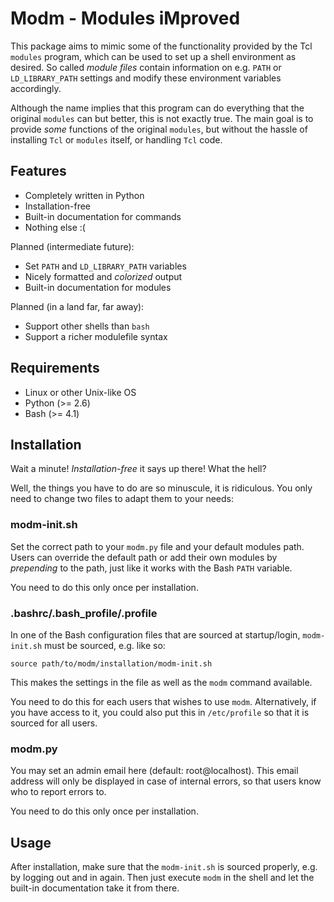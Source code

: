 Modm - Modules iMproved
=======================

This package aims to mimic some of the functionality provided by the Tcl
`modules` program, which can be used to set up a shell environment as desired.
So called *module files* contain information on e.g. `PATH` or `LD_LIBRARY_PATH`
settings and modify these environment variables accordingly.

Although the name implies that this program can do everything that the original
`modules` can but better, this is not exactly true. The main goal is to provide
*some* functions of the original `modules`, but without the hassle of installing
`Tcl` or `modules` itself,  or handling `Tcl` code.


Features
--------

* Completely written in Python
* Installation-free
* Built-in documentation for commands
* Nothing else :(

Planned (intermediate future):

* Set `PATH` and `LD_LIBRARY_PATH` variables
* Nicely formatted and *colorized* output
* Built-in documentation for modules


Planned (in a land far, far away):

* Support other shells than `bash`
* Support a richer modulefile syntax


Requirements
------------

* Linux or other Unix-like OS
* Python (>= 2.6)
* Bash (>= 4.1)


Installation
------------

Wait a minute! *Installation-free* it says up there! What the hell?

Well, the things you have to do are so minuscule, it is ridiculous. You only
need to change two files to adapt them to your needs:

### modm-init.sh
Set the correct path to your `modm.py` file and your default modules path. Users
can override the default path or add their own modules by *prepending* to the
path, just like it works with the Bash `PATH` variable.

You need to do this only once per installation.

### .bashrc/.bash\_profile/.profile
In one of the Bash configuration files that are sourced at startup/login,
`modm-init.sh` must be sourced, e.g. like so:

    source path/to/modm/installation/modm-init.sh

This makes the settings in the file as well as the `modm` command available.

You need to do this for each users that wishes to use `modm`. Alternatively, if
you have access to it, you could also put this in `/etc/profile` so that it is
sourced for all users.

### modm.py
You may set an admin email here (default: root@localhost). This email address
will only be displayed in case of internal errors, so that users know who to
report errors to.

You need to do this only once per installation.


Usage
-----

After installation, make sure that the `modm-init.sh` is sourced properly, e.g.
by logging out and in again. Then just execute `modm` in the shell and let the
built-in documentation take it from there.
